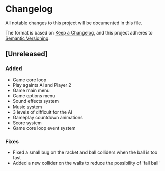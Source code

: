 # Changelog

All notable changes to this project will be documented in this file.

The format is based on [Keep a Changelog](https://keepachangelog.com/en/1.0.0/),
and this project adheres to [Semantic Versioning](https://semver.org/spec/v2.0.0.html).

## [Unreleased]

### Added
- Game core loop
- Play againts AI and Player 2
- Game main menu
- Game options menu
- Sound effects system
- Music system
- 3 levels of difficult for the AI
- Gameplay countdown animations
- Score system
- Game core loop event system

### Fixes
- Fixed a small bug on the racket and ball colliders when the ball is too fast
- Added a new collider on the walls to reduce the possibility of 'fall ball'
